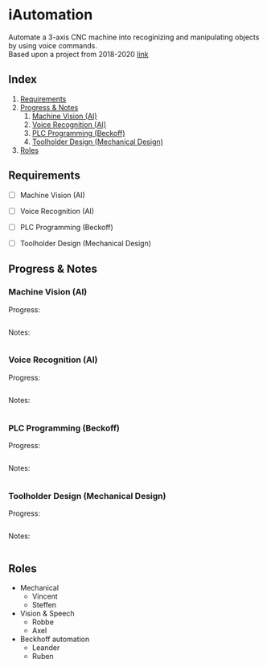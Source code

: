 # iAutomation
Automate a 3-axis CNC machine into recoginizing and manipulating objects by using voice commands.  
Based upon a project from 2018-2020 [link](https://hogeschoolpxl-my.sharepoint.com/:f:/g/personal/20003024_pxl_be/Eh_Gm1bqqJJFtWL-4Yo711cBKq86BFr4poktMXvdnd_gCQ?e=mmkN3A)

## Index
1. [Requirements](#requirements)
2. [Progress & Notes](#progress--notes)
    1. [Machine Vision (AI)](#machine-vision-ai)
    2. [Voice Recognition (AI)](#voice-recognition-ai)
    3. [PLC Programming (Beckoff)](#plc-programming-beckoff)
    4. [Toolholder Design (Mechanical Design)](#toolholder-design-mechanical-design)
3. [Roles](#roles)

## Requirements
- [ ] Machine Vision (AI)
- [ ] Voice Recognition (AI)
- [ ] PLC Programming (Beckoff)
- [ ] Toolholder Design (Mechanical Design)


## Progress & Notes
### Machine Vision (AI)
Progress:
```
```
Notes:
```
```
### Voice Recognition (AI)
Progress:
```
```
Notes:
```
```
### PLC Programming (Beckoff)
Progress:
```
```
Notes:
```
```
### Toolholder Design (Mechanical Design)
Progress:
```
```
Notes:
```
```

## Roles
- Mechanical
  - Vincent 
  - Steffen
- Vision & Speech
  - Robbe
  - Axel
- Beckhoff automation
  - Leander
  - Ruben
